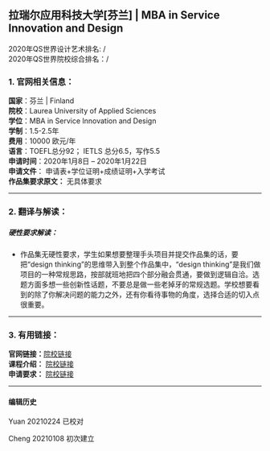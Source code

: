 ## 拉瑞尔应用科技大学[芬兰] | MBA in Service Innovation and Design

2020年QS世界设计艺术排名: /  
2020年QS世界院校综合排名：/

### 1. 官网相关信息：

**国家**：芬兰 | Finland  
**院校**：Laurea University of Applied Sciences  
**学位**：MBA in Service Innovation and Design  
**学制**：1.5-2.5年  
**费用**：10000 欧元/年  
**语言**：TOEFL总分92；
         IETLS 总分6.5，写作5.5   
**申请时间**：2020年1月8日 – 2020年1月22日  
**申请文件**： 申请表+学位证明+成绩证明+入学考试  
**作品集要求原文：**  无具体要求

---


### 2. 翻译与解读：

##### 硬性要求解读：
- 作品集无硬性要求，学生如果想要整理手头项目并提交作品集的话，要把“design thinking”的思维带入到整个作品集中，“design thinking”是我们做项目的一种常规思路，按部就班地把四个部分融会贯通，要做到逻辑自洽。选题方面多想一些创新性话题，不要总是做一些老掉牙的常规选题。学校想要看到的除了你解决问题的能力之外，还有你看待事物的角度，选择合适的切入点很重要。  

---


### 3. 有用链接：

**官网链接：**[院校链接](https://www.laurea.fi/en/degree_programmes/service-industry/service-innovation-and-design/)  
**课程介绍：** [院校链接](https://www.laurea.fi/contentassets/f4fd8a4135fe428b88400c74177e38cb/sid-curriculum_2019_a4_eng.pdf)  
**申请要求：** [院校链接](https://www.laurea.fi/en/degree_programmes/how-to-apply-to-full-degree-programmes/selection-criteria/)



---


#### 编辑历史
Yuan 20210224 已校对  

Cheng 20210108 初次建立  

